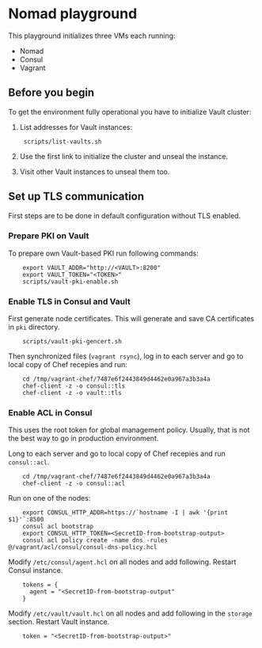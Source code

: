 # Nomad playground

This playground initializes three VMs each running:

* Nomad
* Consul
* Vagrant

## Before you begin

To get the environment fully operational you have to initialize
Vault cluster:

1. List addresses for Vault instances:

        scripts/list-vaults.sh

1. Use the first link to initialize the cluster and unseal
   the instance.

1. Visit other Vault instances to unseal them too.

## Set up TLS communication 

First steps are to be done in default configuration without TLS enabled.

### Prepare PKI on Vault

To prepare own Vault-based PKI run following commands:

        export VAULT_ADDR="http://<VAULT>:8200"
        export VAULT_TOKEN="<TOKEN>"
        scripts/vault-pki-enable.sh

### Enable TLS in Consul and Vault

First generate node certificates. This will generate and save CA certificates in `pki` directory.

        scripts/vault-pki-gencert.sh

Then synchronized files (`vagrant rsync`), log in to each server and go to local copy of Chef recepies and run:

        cd /tmp/vagrant-chef/7487e6f2443849d4462e0a967a3b3a4a
        chef-client -z -o consul::tls
        chef-client -z -o vault::tls

### Enable ACL in Consul

This uses the root token for global management policy. Usually, that is not the best way to go in production environment.

Long to each server and go to local copy of Chef recepies and run `consul::acl`.

        cd /tmp/vagrant-chef/7487e6f2443849d4462e0a967a3b3a4a
        chef-client -z -o consul::acl

Run on one of the nodes:

        export CONSUL_HTTP_ADDR=https://`hostname -I | awk '{print $1}'`:8500
        consul acl bootstrap
        export CONSUL_HTTP_TOKEN=<SecretID-from-bootstrap-output>
        consul acl policy create -name dns -rules @/vagrant/acl/consul/consul-dns-policy.hcl

Modify `/etc/consul/agent.hcl` on all nodes and add following. Restart Consul instance.

        tokens = {
          agent = "<SecretID-from-bootstrap-output"
        }

Modify `/etc/vault/vault.hcl` on all nodes and add following in the `storage` section. Restart Vault instance.

        token = "<SecretID-from-bootstrap-output>"
